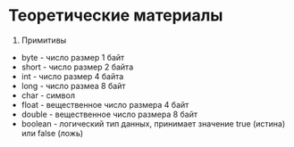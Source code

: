 # Теоретические материалы
1. Примитивы
- byte - число размер 1 байт
- short - число размер 2 байта 
- int - число размер 4 байта
- long - число размеа 8 байт
- char - символ
- float - вещественное число размера 4 байт
- double - вещественное число размера 8 байт
- boolean - логический тип данных, принимает значение true (истина) или false (ложь) 

